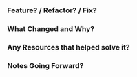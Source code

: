 ### Feature? / Refactor? / Fix?



### What Changed and Why?



### Any Resources that helped solve it?



### Notes Going Forward?
